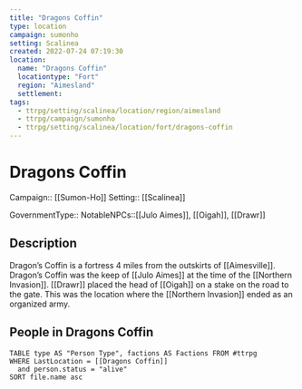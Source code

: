 ```yaml
---
title: "Dragons Coffin"
type: location
campaign: sumonho
setting: Scalinea
created: 2022-07-24 07:19:30
location:
  name: "Dragons Coffin"
  locationtype: "Fort"
  region: "Aimesland"
  settlement: 
tags:
  - ttrpg/setting/scalinea/location/region/aimesland
  - ttrpg/campaign/sumonho
  - ttrpg/setting/scalinea/location/fort/dragons-coffin
---
```

# Dragons Coffin

Campaign:: [[Sumon-Ho]]
Setting:: [[Scalinea]]


GovernmentType::
NotableNPCs::[[Julo Aimes]], [[Oigah]], [[Drawr]]


## Description

Dragon’s Coffin is a fortress 4 miles from the outskirts of [[Aimesville]]. Dragon’s Coffin was the keep of [[Julo Aimes]] at the time of the [[Northern Invasion]]. [[Drawr]] placed the head of [[Oigah]] on a stake on the road to the gate. This was the location where the [[Northern Invasion]] ended as an organized army.



## People in Dragons Coffin

```dataview
TABLE type AS "Person Type", factions AS Factions FROM #ttrpg 
WHERE LastLocation = [[Dragons Coffin]]
  and person.status = "alive"
SORT file.name asc
```

